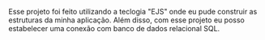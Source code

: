 Esse projeto foi feito utilizando a teclogia "EJS" onde eu pude construir as estruturas da minha aplicação. Além disso, com esse projeto eu posso estabelecer uma conexão com banco de dados relacional SQL.

